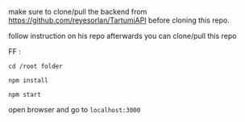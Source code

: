  make sure to clone/pull the backend from https://github.com/reyesorlan/TartumiAPI before cloning this repo.
 
 follow instruction on his repo afterwards you can clone/pull this repo

FF : 

`cd /root folder`

`npm install`

`npm start`


open browser and go to `localhost:3000`
